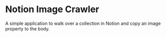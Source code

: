 # Notion Image Crawler

A simple application to walk over a collection in Notion and copy an image property to the body.
